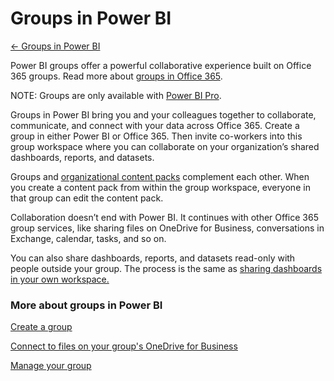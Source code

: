 ﻿<properties 
   pageTitle="Groups in Power BI"
   description="Groups in Power BI"
   services="powerbi" 
   documentationCenter="" 
   authors="v-anpasi" 
   manager="mblythe" 
   editor=""
   tags=""/>
 
<tags
   ms.service="powerbi"
   ms.devlang="NA"
   ms.topic="article"
   ms.tgt_pltfrm="NA"
   ms.workload="powerbi"
   ms.date="09/28/2015"
   ms.author="v-anpasi"/>
# Groups in Power BI

[← Groups in Power BI](https://support.powerbi.com/knowledgebase/topics/101158-groups-in-power-bi)

Power BI groups offer a powerful collaborative experience built on Office 365 groups. Read more about [groups in Office 365](https://support.office.com/Article/Find-help-about-Groups-in-Office-365-7a9b321f-b76a-4d53-b98b-a2b0b7946de1).

NOTE: Groups are only available with [Power BI Pro](https://support.powerbi.com/knowledgebase/articles/685479).

Groups in Power BI bring you and your colleagues together to collaborate, communicate, and connect with your data across Office 365. Create a group in either Power BI or Office 365. Then invite co-workers into this group workspace where you can collaborate on your organization’s shared dashboards, reports, and datasets.  

Groups and [organizational content packs](https://support.powerbi.com/knowledgebase/articles/651040) complement each other. When you create a content pack from within the group workspace, everyone in that group can edit the content pack.   

Collaboration doesn’t end with Power BI. It continues with other Office 365 group services, like sharing files on OneDrive for Business, conversations in Exchange, calendar, tasks, and so on.

You can also share dashboards, reports, and datasets read-only with people outside your group. The process is the same as [sharing dashboards in your own workspace.](https://support.powerbi.com/knowledgebase/articles/431008)

### More about groups in Power BI

[Create a group](https://support.powerbi.com/knowledgebase/articles/654250)

[Connect to files on your group's OneDrive for Business](https://support.powerbi.com/knowledgebase/articles/664462)

[Manage your group](https://support.powerbi.com/knowledgebase/articles/664471%20)

